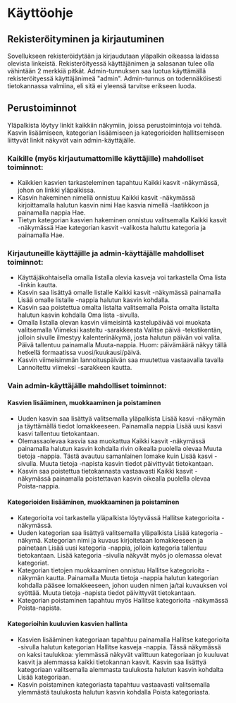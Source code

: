 # Käyttöohje

## Rekisteröityminen ja kirjautuminen

Sovellukseen rekisteröidytään ja kirjaudutaan yläpalkin oikeassa laidassa olevista linkeistä. Rekisteröityessä käyttäjänimen ja salasanan tulee olla vähintään 2 merkkiä pitkät. Admin-tunnuksen saa luotua käyttämällä rekisteröityessä käyttäjänimeä "admin". Admin-tunnus on todennäköisesti tietokannassa valmiina, eli sitä ei yleensä tarvitse erikseen luoda.

## Perustoiminnot

Yläpalkista löytyy linkit kaikkiin näkymiin, joissa perustoimintoja voi tehdä. Kasvin lisäämiseen, kategorian lisäämiseen ja kategorioiden hallitsemiseen liittyvät linkit näkyvät vain admin-käyttäjälle.

### Kaikille (myös kirjautumattomille käyttäjille) mahdolliset toiminnot:

* Kaikkien kasvien tarkasteleminen tapahtuu Kaikki kasvit -näkymässä, johon on linkki yläpalkissa.
* Kasvin hakeminen nimellä onnistuu Kaikki kasvit -näkymässä kirjoittamalla halutun kasvin nimi Hae kasvia nimellä -laatikkoon ja painamalla nappia Hae. 
* Tietyn kategorian kasvien hakeminen onnistuu valitsemalla Kaikki kasvit -näkymässä Hae kategorian kasvit -valikosta haluttu kategoria ja painamalla Hae.

### Kirjautuneille käyttäjille ja admin-käyttäjälle mahdolliset toiminnot:

* Käyttäjäkohtaisella omalla listalla olevia kasveja voi tarkastella Oma lista -linkin kautta.
* Kasvin saa lisättyä omalle listalle Kaikki kasvit -näkymässä painamalla Lisää omalle listalle -nappia halutun kasvin kohdalla. 
* Kasvin saa poistettua omalta listalta valitsemalla Poista omalta listalta halutun kasvin kohdalla Oma lista -sivulla.
* Omalla listalla olevan kasvin viimeisintä kastelupäivää voi muokata valitsemalla Viimeksi kasteltu -sarakkeesta Valitse päivä -tekstikentän, jolloin sivulle ilmestyy kalenterinäkymä, josta halutun päivän voi valita. Päivä tallentuu painamalla Muuta-nappia. Huom: päivämäärä näkyy tällä hetkellä formaatissa vuosi/kuukausi/päivä.
* Kasvin viimeisimmän lannoituspäivän saa muutettua vastaavalla tavalla Lannoitettu viimeksi -sarakkeen kautta.

### Vain admin-käyttäjälle mahdolliset toiminnot:

#### Kasvien lisääminen, muokkaaminen ja poistaminen

* Uuden kasvin saa lisättyä valitsemalla yläpalkista Lisää kasvi -näkymän ja täyttämällä tiedot lomakkeeseen. Painamalla nappia Lisää uusi kasvi kasvi tallentuu tietokantaan.
* Olemassaolevaa kasvia saa muokattua Kaikki kasvit -näkymässä painamalla halutun kasvin kohdalla rivin oikealla puolella olevaa Muuta tietoja -nappia. Tästä avautuu samanlainen lomake kuin Lisää kasvi -sivulla. Muuta tietoja -napista kasvin tiedot päivittyvät tietokantaan.
* Kasvin saa poistettua tietokannasta vastaavasti Kaikki kasvit -näkymässä painamalla poistettavan kasvin oikealla puolella olevaa Poista-nappia.

#### Kategorioiden lisääminen, muokkaaminen ja poistaminen

* Kategorioita voi tarkastella yläpalkista löytyvässä Hallitse kategorioita -näkymässä.
* Uuden kategorian saa lisättyä valitsemalla yläpalkista Lisää kategoria -näkymä. Kategorian nimi ja kuvaus kirjoitetaan lomakkeeseen ja painetaan Lisää uusi kategoria -nappia, jolloin kategoria tallentuu tietokantaan. Lisää kategoria -sivulla näkyvät myös jo olemassa olevat kategoriat.
* Kategorian tietojen muokkaaminen onnistuu Hallitse kategorioita -näkymän kautta. Painamalla Muuta tietoja -nappia halutun kategorian kohdalla pääsee lomakkeeseen, johon uuden nimen ja/tai kuvauksen voi syöttää. Muuta tietoja -napista tiedot päivittyvät tietokantaan.
* Kategorian poistaminen tapahtuu myös Hallitse kategorioita -näkymässä Poista-napista.

#### Kategorioihin kuuluvien kasvien hallinta

* Kasvien lisääminen kategoriaan tapahtuu painamalla Hallitse kategorioita -sivulla halutun kategorian Hallitse kasveja -nappia. Tässä näkymässä on kaksi taulukkoa: ylemmässä näkyvät valittuun kategoriaan jo kuuluvat kasvit ja alemmassa kaikki tietokannan kasvit. Kasvin saa lisättyä kategoriaan valitsemalla alemmasta taulukosta halutun kasvin kohdalta Lisää kategoriaan.
* Kasvin poistaminen kategoriasta tapahtuu vastaavasti valitsemalla ylemmästä taulukosta halutun kasvin kohdalla Poista kategoriasta.

